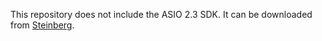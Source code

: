 This repository does not include the ASIO 2.3 SDK. It can be downloaded from [Steinberg](https://www.steinberg.net/developers/).